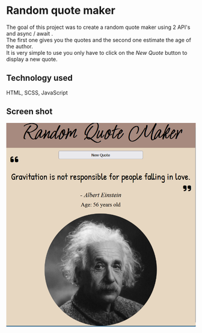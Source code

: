 # Random quote maker

The goal of this project was to create a random quote maker using 2 API's and async / await . </br>
The first one gives you the quotes and the second one estimate the age of the author. </br>
It is very simple to use you only have to click on the *New Quote* button to display a new quote.

## Technology used

HTML, SCSS, JavaScript

## Screen shot

![Random quote maker](assets/img/screen.png)
